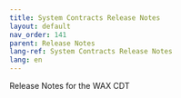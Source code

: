 ```yaml
---
title: System Contracts Release Notes
layout: default
nav_order: 141
parent: Release Notes
lang-ref: System Contracts Release Notes
lang: en
---
```


Release Notes for the WAX CDT